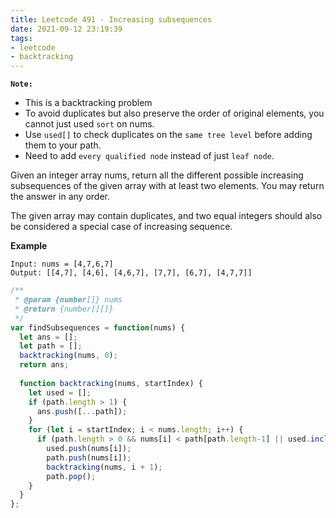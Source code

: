 ```yaml
---
title: Leetcode 491 - Increasing subsequences
date: 2021-09-12 23:19:39
tags:
- leetcode
- backtracking
---
```

**`Note:`**
- This is a backtracking problem
- To avoid duplicates but also preserve the order of original elements, you cannot just used `sort` on nums.
- Use `used[]` to check duplicates on the `same tree level` before adding them to your path.
- Need to add `every qualified node` instead of just `leaf node`.
 
Given an integer array nums, return all the different possible increasing subsequences of the given array with at least two elements. You may return the answer in any order.

The given array may contain duplicates, and two equal integers should also be considered a special case of increasing sequence.

**Example**
```
Input: nums = [4,7,6,7]
Output: [[4,7], [4,6], [4,6,7], [7,7], [6,7], [4,7,7]]
```

```javascript
/**
 * @param {number[]} nums
 * @return {number[][]}
 */
var findSubsequences = function(nums) {
  let ans = [];
  let path = [];
  backtracking(nums, 0);
  return ans;
  
  function backtracking(nums, startIndex) {
    let used = [];
    if (path.length > 1) {
      ans.push([...path]);
    }
    for (let i = startIndex; i < nums.length; i++) {
      if (path.length > 0 && nums[i] < path[path.length-1] || used.includes(nums[i])) continue;
        used.push(nums[i]);
        path.push(nums[i]);
        backtracking(nums, i + 1);
        path.pop();
    }
  }
};
```
